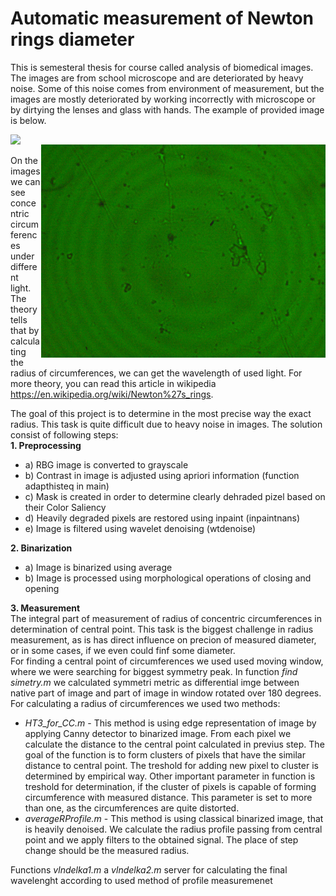 # Automatic measurement of Newton rings diameter
This is semesteral thesis for course  called analysis of biomedical images. The images are from school microscope and are deteriorated by heavy noise. Some of this noise comes from environment of measurement, but the images are mostly deteriorated by working incorrectly with microscope or by dirtying the lenses and glass with hands.
The example of provided image is below.<br>

<p float="left">
<img src="https://github.com/koles289/Newton_rings/blob/master/blue_4x_2.png" width="455" align="left" > <img src="https://github.com/koles289/Newton_rings/blob/master/green_10x_3.png" width="455" align="right" >
</p>


<br>On the images we can see concentric circumferences under different light. The theory tells that by calculating the radius of circumferences, we can get the wavelength of used light. For more theory, you can read this article in wikipedia https://en.wikipedia.org/wiki/Newton%27s_rings.

The goal of this project is to determine in the most precise way the exact radius. This task is quite difficult due to heavy noise in images. The solution consist of following steps:<br>
  <b>1. Preprocessing</b>
  <ul>
  <li>a) RBG image is converted to grayscale
  <li>b) Contrast in image is adjusted using apriori information (function adapthisteq in main)
  <li>c) Mask is created in order to determine clearly dehraded pizel based on their Color Saliency
  <li>d) Heavily degraded pixels are restored using inpaint (inpaintnans)
  <li>e) Image is filtered using wavelet denoising (wtdenoise)
  </ul>
<b>2. Binarization</b>
    <ul>
  <li>a) Image is binarized using average
  <li>b) Image is processed using morphological operations of closing and opening
    </ul>
<b>3. Measurement </b> <br>
The integral part of measurement of radius of concentric circumferences in determination of central point. This task is the biggest challenge in radius measurement, as is has direct influence on precion of measured diameter, or in some cases, if we even could finf some diameter. <br>
For finding a central point of circumferences we used used moving window, where we were searching for biggest symmetry peak. In function <i>find simetry.m</i> we calculated symmetri metric as differential imge between native part of image and part of image in window rotated over 180 degrees. <br>
For calculating a radius of circumferences we used two methods: <br>
<ul>
<li> <i>HT3_for_CC.m </i> - This method is using edge representation of image by applying Canny detector to binarized image. From each pixel we calculate the distance to the central point calculated in previus step. The goal of the function is to form clusters of pixels that have the similar distance to central point. The treshold for adding new pixel to cluster is determined by empirical way. Other important parameter in function is treshold for determination, if the cluster of pixels is capable of forming circumference with measured distance. This parameter is set to more than one, as the circumferences are quite distorted.</li>
<li> <i>averageRProfile.m </i> - This method is using classical binarized image, that is heavily denoised. We calculate the radius profile passing from central point and we apply filters to the obtained signal. The place of step change should be the measured radius.</li>
  </ul>
Functions   <i>vlndelka1.m</i> a <i>vlndelka2.m</i> server for calculating the final wavelenght according to used method of profile measuremenet

